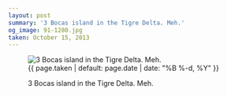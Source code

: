 ```yaml
---
layout: post
summary: '3 Bocas island in the Tigre Delta. Meh.'
og_image: 91-1280.jpg
taken: October 15, 2013
---
```


<figure class="post" data-src="{{ site.assets_url }}/{{ page.og_image }}">
<img alt="3 Bocas island in the Tigre Delta. Meh." sizes="(min-width: 700px) 50vw, calc(100vw - 2rem)" src="{{ site.assets_url }}/91-640.jpg" srcset="{{ site.assets_url }}/91-1280.jpg 1280w, {{ site.assets_url }}/91-960.jpg 960w, {{ site.assets_url }}/91-640.jpg 640w, {{ site.assets_url }}/91-320.jpg 320w"/>
<figcaption>
<time>{{ page.taken | default: page.date | date: "%B %-d, %Y" }}</time>
<p>3 Bocas island in the Tigre Delta. Meh.</p>
</figcaption>
</figure>
